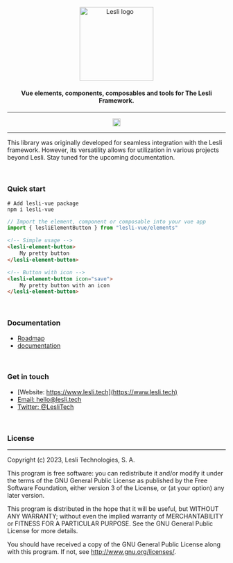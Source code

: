 <p align="center">
    <img width="170" alt="Lesli logo" src="https://cdn.lesli.tech/lesli/brand/app-logo.svg" />
    <h4 align="center">Vue elements, components, composables and tools for The Lesli Framework.</h4>
</p>


<hr/>
    <p align="center">
        <a href="https://badge.fury.io/js/lesli-vue">
            <img src="https://badge.fury.io/js/lesli-vue.svg" alt="npm version" height="18">
        </a>
    </p>
<hr/>

This library was originally developed for seamless integration with the Lesli framework. However, its versatility allows for utilization in various projects beyond Lesli. Stay tuned for the upcoming documentation.


<br />

### Quick start

```shell
# Add lesli-vue package
npm i lesli-vue
```

```js
// Import the element, component or composable into your vue app
import { lesliElementButton } from "lesli-vue/elements"
```

```html
<!-- Simple usage --> 
<lesli-element-button>
    My pretty button
</lesli-element-button>

<!-- Button with icon --> 
<lesli-element-button icon="save">
    My pretty button with an icon
</lesli-element-button>
```


<br />

### Documentation
* [Roadmap](./docs/roadmap.md)
* [documentation](https://www.lesli.dev/documentation/)


<br />

### Get in touch

* [Website: https://www.lesli.tech](https://www.lesli.tech)
* [Email: hello@lesli.tech](hello@lesli.tech)
* [Twitter: @LesliTech](https://twitter.com/LesliTech)


<br />

### License
-------
Copyright (c) 2023, Lesli Technologies, S. A.

This program is free software: you can redistribute it and/or modify
it under the terms of the GNU General Public License as published by
the Free Software Foundation, either version 3 of the License, or
(at your option) any later version.

This program is distributed in the hope that it will be useful,
but WITHOUT ANY WARRANTY; without even the implied warranty of
MERCHANTABILITY or FITNESS FOR A PARTICULAR PURPOSE. See the
GNU General Public License for more details.

You should have received a copy of the GNU General Public License
along with this program. If not, see http://www.gnu.org/licenses/.
